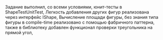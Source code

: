 Задание выполнил, со всеми условиями, юнит-тесты в ShapeTestUnitTest, Легкость добавления других фигур реализована через интерфейс IShape, Вычисление площади фигуры, без знания типа фигуры в compile-time реализовано с помощью фабричного паттерна, также в библиотеку добавлен функционал проверки треугольника на прямой угол,

